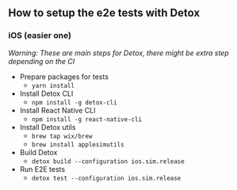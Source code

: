 ## How to setup the e2e tests with Detox

### iOS (easier one)

*Warning: These are main steps for Detox, there might be extra step depending on the CI*

- Prepare packages for tests
  - `yarn install`
- Install Detox CLI
  - `npm install -g detox-cli`
- Install React Native CLI
  - `npm install -g react-native-cli`
- Install Detox utils
  - `brew tap wix/brew`
  - `brew install applesimutils`
- Build Detox
  - `detox build --configuration ios.sim.release`
- Run E2E tests
  - `detox test --configuration ios.sim.release`

